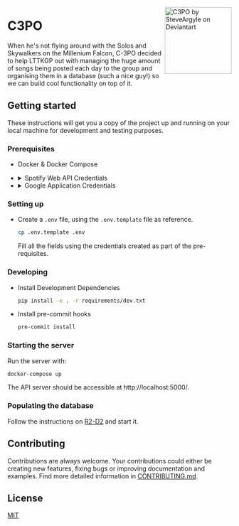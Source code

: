 <a href="https://www.deviantart.com/steveargyle/art/C-3PO-578309067"><img align="right" alt="C3PO by SteveArgyle on Deviantart" width="150" src="https://user-images.githubusercontent.com/10023615/83328359-fb6dd380-a29f-11ea-9f3e-07499b8f0cd2.jpg"/></a>

# C3PO

When he's not flying around with the Solos and Skywalkers on the Millenium Falcon, C-3PO decided to help LTTKGP out with managing the huge amount of songs being posted each day to the group and organising them in a database (such a nice guy!) so we can build cool functionality on top of it.

## Getting started

These instructions will get you a copy of the project up and running on your local machine for development and testing purposes.

### Prerequisites

- Docker & Docker Compose
- <details>
    <summary> Spotify Web API Credentials </summary>

  You will also need Spotify authorization for fetching song metadata. The prodcude is very straightforward. Register a new application here:
  [Spotify for Developers](https://developer.spotify.com/my-applications)

  That will give you a unique **client ID** and **client secret key** to use in authorization flows.
  </details>

- <details>
    <summary>Google Application Credentials</summary>

    Google Application Credentials is an API key that is required to extract YouTube metadata from the Youtube Data API. To get the key, create a new project on the [Google Developer Console](https://console.developers.google.com/), enable the YouTube Data API and proceed to `Credentials` and create a new API key.
  </details>

### Setting up

- Create a `.env` file, using the `.env.template` file as reference.

  ```sh
  cp .env.template .env
  ```

  Fill all the fields using the credentials created as part of the pre-requisites.

### Developing

- Install Development Dependencies

  ```sh
  pip install -e . -r requirements/dev.txt
  ```

- Install pre-commit hooks

  ```sh
  pre-commit install
  ```

### Starting the server

Run the server with:

```sh
docker-compose up
```

The API server should be accessible at http://localhost:5000/.

### Populating the database

Follow the instructions on [R2-D2](https://github.com/lttkgp/R2-D2) and start it.

## Contributing

Contributions are always welcome. Your contributions could either be creating new features, fixing bugs or improving documentation and examples. Find more detailed information in [CONTRIBUTING.md](.github/CONTRIBUTING.md).

## License

[MIT](LICENSE)

